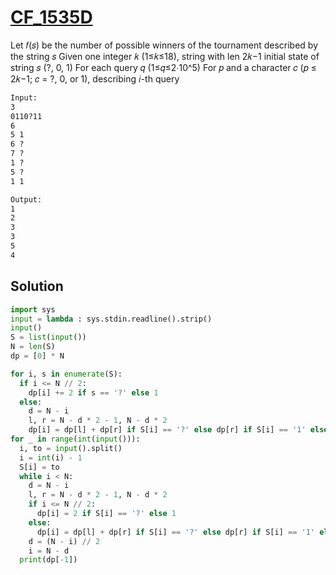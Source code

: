 # [CF_1535D](https://codeforces.com/contest/1535/D)

Let 𝑓(𝑠) be the number of possible winners of the tournament described by the string  𝑠
Given one integer 𝑘 (1≤𝑘≤18), string with len 2𝑘−1 initial state of string 𝑠 (?, 0, 1)
For each query 𝑞 (1≤𝑞≤2⋅10^5)
  For 𝑝 and a character 𝑐 (𝑝 ≤ 2𝑘−1; 𝑐 = ?, 0, or 1), describing 𝑖-th query

```txt
Input:
3
0110?11
6
5 1
6 ?
7 ?
1 ?
5 ?
1 1

Output:
1
2
3
3
5
4
```

## Solution

```py
import sys
input = lambda : sys.stdin.readline().strip()
input()
S = list(input())
N = len(S)
dp = [0] * N

for i, s in enumerate(S):
  if i <= N // 2:
    dp[i] += 2 if s == '?' else 1
  else:
    d = N - i
    l, r = N - d * 2 - 1, N - d * 2
    dp[i] = dp[l] + dp[r] if S[i] == '?' else dp[r] if S[i] == '1' else dp[l]
for _ in range(int(input())):
  i, to = input().split()
  i = int(i) - 1
  S[i] = to
  while i < N:
    d = N - i
    l, r = N - d * 2 - 1, N - d * 2
    if i <= N // 2:
      dp[i] = 2 if S[i] == '?' else 1
    else:
      dp[i] = dp[l] + dp[r] if S[i] == '?' else dp[r] if S[i] == '1' else dp[l]
    d = (N - i) // 2
    i = N - d
  print(dp[-1])
```
